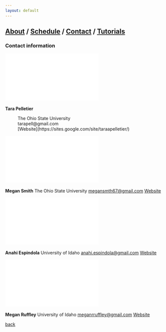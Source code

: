 ```yaml
---
layout: default
---
```

## [About](index.md) / [Schedule](./Schedule.html) / [Contact](./Contact.html) / [Tutorials](./Tutorials.html)

### Contact information

![Tara](./assets/img/Tara.pdf)

**Tara Pelletier**
<dl>
<dd>The Ohio State University</dd>
<dd>tarapell@gmail.com</dd>
<dd>[Website](https://sites.google.com/site/taraapelletier/)</dd>



![Megan1](./assets/img/Megan1.pdf)

**Megan Smith**
The Ohio State University
megansmth67@gmail.com
[Website](https://carstenslab.osu.edu/people.html)



![Anahi](./assets/img/Anahi.pdf)

**Anahi Espindola**
University of Idaho
anahi.espindola@gmail.com
[Website](http://anahiespindola.github.io/about-me.html)



![Megan0](./assets/img/Megan0.pdf)

**Megan Ruffley**
University of Idaho
meganrruffley@gmail.com
[Website](https://meganruffley.weebly.com)

[back](./)
